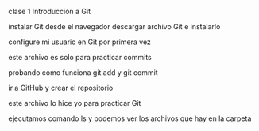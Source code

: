 clase 1 Introducción a Git

instalar Git desde el navegador descargar archivo Git e instalarlo

configure mi usuario en Git por primera vez

este archivo es solo para practicar commits

probando como funciona git add y git commit

ir a GitHub y crear el repositorio

este archivo lo hice yo para practicar Git

ejecutamos comando ls y podemos ver los archivos que hay en la carpeta 



